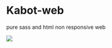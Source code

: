 # Kabot-web
pure sass and html non responsive web

![](https://user-images.githubusercontent.com/18009630/122970747-90051100-d38e-11eb-9150-9d69fad73106.png)


